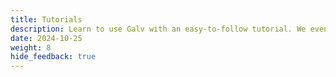 ```yaml
---
title: Tutorials
description: Learn to use Galv with an easy-to-follow tutorial. We even provide the data.
date: 2024-10-25
weight: 8
hide_feedback: true
---
```

